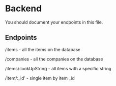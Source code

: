 # Backend

You should document your endpoints in this file.

## Endpoints

/items - all the items on the database

/companies - all the companies on the database

/items/:lookUpString - all items with a specific string

/item/:_id' - single item by item _id

